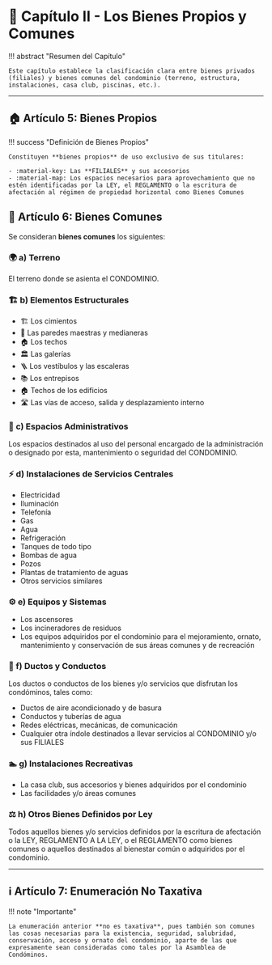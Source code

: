# 🏢 Capítulo II - Los Bienes Propios y Comunes

!!! abstract "Resumen del Capítulo"
    
    Este capítulo establece la clasificación clara entre bienes privados (filiales) y bienes comunes del condominio (terreno, estructura, instalaciones, casa club, piscinas, etc.).

---

## 🏠 Artículo 5: Bienes Propios

!!! success "Definición de Bienes Propios"
    
    Constituyen **bienes propios** de uso exclusivo de sus titulares:
    
    - :material-key: Las **FILIALES** y sus accesorios
    - :material-map: Los espacios necesarios para aprovechamiento que no estén identificadas por la LEY, el REGLAMENTO o la escritura de afectación al régimen de propiedad horizontal como Bienes Comunes

## 👥 Artículo 6: Bienes Comunes

Se consideran **bienes comunes** los siguientes:

### 🌍 a) Terreno

El terreno donde se asienta el CONDOMINIO.

### 🏗️ b) Elementos Estructurales

- 🏗️ Los cimientos
- 🧱 Las paredes maestras y medianeras
- 🏠 Los techos
- 🏛️ Las galerías
- 🪜 Los vestíbulos y las escaleras
- 📚 Los entrepisos
- 🏠 Techos de los edificios
- 🛣️ Las vías de acceso, salida y desplazamiento interno

### 🏢 c) Espacios Administrativos
Los espacios destinados al uso del personal encargado de la administración o designado por esta, mantenimiento o seguridad del CONDOMINIO.

### ⚡ d) Instalaciones de Servicios Centrales

- Electricidad
- Iluminación
- Telefonía
- Gas
- Agua
- Refrigeración
- Tanques de todo tipo
- Bombas de agua
- Pozos
- Plantas de tratamiento de aguas
- Otros servicios similares

### ⚙️ e) Equipos y Sistemas

- Los ascensores
- Los incineradores de residuos
- Los equipos adquiridos por el condominio para el mejoramiento, ornato, mantenimiento y conservación de sus áreas comunes y de recreación

### 🔧 f) Ductos y Conductos
Los ductos o conductos de los bienes y/o servicios que disfrutan los condóminos, tales como:

- Ductos de aire acondicionado y de basura
- Conductos y tuberías de agua
- Redes eléctricas, mecánicas, de comunicación
- Cualquier otra índole destinados a llevar servicios al CONDOMINIO y/o sus FILIALES

### 🏊 g) Instalaciones Recreativas

- La casa club, sus accesorios y bienes adquiridos por el condominio
- Las facilidades y/o áreas comunes

### ⚖️ h) Otros Bienes Definidos por Ley

Todos aquellos bienes y/o servicios definidos por la escritura de afectación o la LEY, REGLAMENTO A LA LEY, o el REGLAMENTO como bienes comunes o aquellos destinados al bienestar común o adquiridos por el condominio.

---

## ℹ️ Artículo 7: Enumeración No Taxativa

!!! note "Importante"
    
    La enumeración anterior **no es taxativa**, pues también son comunes las cosas necesarias para la existencia, seguridad, salubridad, conservación, acceso y ornato del condominio, aparte de las que expresamente sean consideradas como tales por la Asamblea de Condóminos.